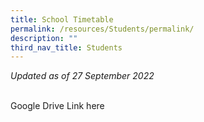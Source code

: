 ```yaml
---
title: School Timetable
permalink: /resources/Students/permalink/
description: ""
third_nav_title: Students
---
```

<i>Updated as of 27 September 2022</i>
<div><br>
Google Drive Link here